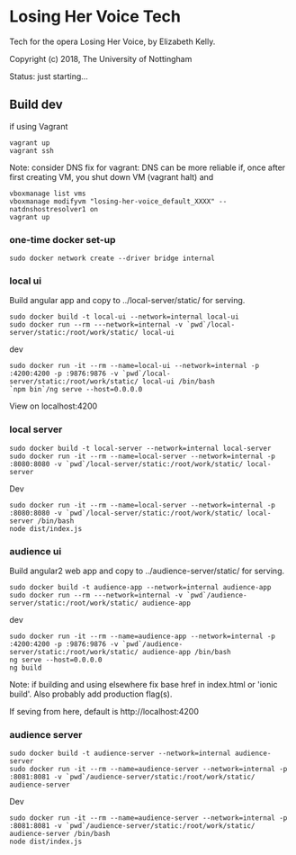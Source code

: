 # Losing Her Voice Tech

Tech for the opera Losing Her Voice, by Elizabeth Kelly.

Copyright (c) 2018, The University of Nottingham

Status: just starting...

## Build dev

if using Vagrant
```
vagrant up
vagrant ssh
```

Note: consider DNS fix for vagrant: DNS can be more reliable if, once after first creating VM, you shut down VM (vagrant halt) and
```
vboxmanage list vms
vboxmanage modifyvm "losing-her-voice_default_XXXX" --natdnshostresolver1 on
vagrant up
```

### one-time docker set-up

```
sudo docker network create --driver bridge internal
```

### local ui

Build angular app and copy to ../local-server/static/ for serving.

```
sudo docker build -t local-ui --network=internal local-ui
sudo docker run --rm ---network=internal -v `pwd`/local-server/static:/root/work/static/ local-ui
```

dev
```
sudo docker run -it --rm --name=local-ui --network=internal -p :4200:4200 -p :9876:9876 -v `pwd`/local-server/static:/root/work/static/ local-ui /bin/bash
`npm bin`/ng serve --host=0.0.0.0
```
View on localhost:4200

### local server

```
sudo docker build -t local-server --network=internal local-server
sudo docker run -it --rm --name=local-server --network=internal -p :8080:8080 -v `pwd`/local-server/static:/root/work/static/ local-server
```

Dev
```
sudo docker run -it --rm --name=local-server --network=internal -p :8080:8080 -v `pwd`/local-server/static:/root/work/static/ local-server /bin/bash
node dist/index.js
```

### audience ui

Build angular2 web app and copy to ../audience-server/static/ for serving.

```
sudo docker build -t audience-app --network=internal audience-app
sudo docker run --rm ---network=internal -v `pwd`/audience-server/static:/root/work/static/ audience-app
```

dev
```
sudo docker run -it --rm --name=audience-app --network=internal -p :4200:4200 -p :9876:9876 -v `pwd`/audience-server/static:/root/work/static/ audience-app /bin/bash
ng serve --host=0.0.0.0
ng build
```

Note: if building and using elsewhere fix base href in index.html or 'ionic build'.
Also probably add production flag(s).

If seving from here, default is http://localhost:4200

### audience server

```
sudo docker build -t audience-server --network=internal audience-server
sudo docker run -it --rm --name=audience-server --network=internal -p :8081:8081 -v `pwd`/audience-server/static:/root/work/static/ audience-server
```

Dev
```
sudo docker run -it --rm --name=audience-server --network=internal -p :8081:8081 -v `pwd`/audience-server/static:/root/work/static/ audience-server /bin/bash
node dist/index.js
```

